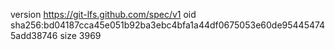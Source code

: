 version https://git-lfs.github.com/spec/v1
oid sha256:bd04187cca45e051b92ba3ebc4bfa1a44df0675053e60de954454745add38746
size 3969
